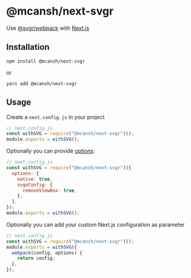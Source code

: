 # @mcansh/next-svgr

Use [@svgr/webpack](https://github.com/gregberge/svgr/tree/master/packages/webpack) with [Next.js](https://github.com/vercel/next.js)

## Installation

```
npm install @mcansh/next-svgr
```

or

```
yarn add @mcansh/next-svgr
```

## Usage

Create a `next.config.js` in your project

```js
// next.config.js
const withSVG = require("@mcansh/next-svgr")();
module.exports = withSVG();
```

Optionally you can provide [options](https://github.com/gregberge/svgr/tree/master/packages/webpack#passing-options):

```js
// next.config.js
const withSVG = require("@mcansh/next-svgr")({
  options: {
    native: true,
    svgoConfig: {
      removeViewBox: true,
    },
  },
});
module.exports = withSVG();
```

Optionally you can add your custom Next.js configuration as parameter

```js
// next.config.js
const withSVG = require("@mcansh/next-svgr")();
module.exports = withSVG({
  webpack(config, options) {
    return config;
  },
});
```
